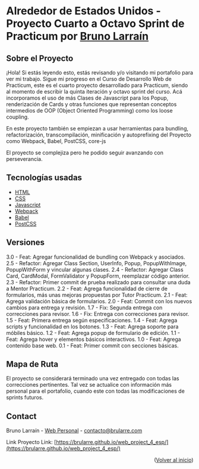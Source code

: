 <div id="#inicio"></div>

# Alrededor de Estados Unidos - Proyecto Cuarto a Octavo Sprint de Practicum por <a href="https://github.com/brularre/">Bruno Larraín</a>

## Sobre el Proyecto

¡Hola! Si estás leyendo esto, estás revisando y/o visitando mi portafolio para ver mi trabajo. Sigue mi progreso en el Curso de Desarrollo Web de Practicum, este es el cuarto proyecto desarrollado para Practicum, siendo al momento de escribir la quinta iteración y octavo sprint del curso. Acá incorporamos el uso de más Clases de Javascript para los Popup, renderización de Cards y otras funciones que representan conceptos intermedios de OOP (Object Oriented Programming) como los loose coupling.

En este proyecto también se empiezan a usar herramientas para bundling, refactorización, transcompilación, minificación y autoprefixing del Proyecto como Webpack, Babel, PostCSS, core-js

El proyecto se complejiza pero he podido seguir avanzando con perseverancia.

## Tecnologías usadas

- [HTML](https://html.spec.whatwg.org/)
- [CSS](https://www.w3.org/TR/CSS/#css)
- [Javascript](https://www.javascript.com/)
- [Webpack](https://webpack.js.org/)
- [Babel](https://babeljs.io/)
- [PostCSS](https://postcss.org/)

## Versiones

3.0 - Feat: Agregar funcionalidad de bundling con Webpack y asociados.
2.5 - Refactor: Agregar Class Section, UserInfo, Popup, PopupWithImage, PopupWithForm y vincular algunas clases.
2.4 - Refactor: Agregar Class Card, CardModal, FormValidator y PopupForm, reemplazar código anterior.
2.3 - Refactor: Primer commit de prueba realizado para consultar una duda a Mentor Practicum.
2.2 - Feat: Agrega funcionalidad de cierre de formularios, más unas mejoras propuestas por Tutor Practicum.
2.1 - Feat: Agrega validación básica de formularios.
2.0 - Feat: Commit con los nuevos cambios para entrega y revisión.
1.7 - Fix: Segunda entrega con correcciones para revisor.
1.6 - Fix: Entrega con correcciones para revisor.
1.5 - Feat: Primera entrega según especificaciones.
1.4 - Feat: Agrega scripts y funcionalidad en los botones.
1.3 - Feat: Agrega soporte para móbiles básico.
1.2 - Feat: Agrega popup de formulario de edición.
1.1 - Feat: Agrega hover y elementos básicos interactivos.
1.0 - Feat: Agrega contenido base web.
0.1 - Feat: Primer commit con secciones básicas.

## Mapa de Ruta

El proyecto se considerará terminado una vez entregado con todas las correcciones pertinentes. Tal vez se actualice con información más personal para el portafolio, cuando este con todas las modificaciones de sprints futuros.

## Contact

Bruno Larraín - [Web Personal](https://www.brularre.com) - contacto@brularre.com

Link Proyecto Link: [https://brularre.github.io/web_project_4_esp/](https://brularre.github.io/web_project_4_esp/)

<p align="right">(<a href="#inicio">Volver al inicio</a>)</p>
